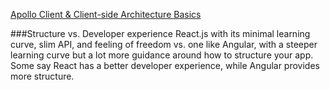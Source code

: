 [Apollo Client & Client-side Architecture Basics](https://www.apollographql.com/blog/apollo-client-client-side-architecture-basics/)

###Structure vs. Developer experience
React.js with its minimal learning curve, slim API, and feeling of freedom vs. one like Angular, 
with a steeper learning curve but a lot more guidance around how to structure your app.
Some say React has a better developer experience, while Angular provides more structure.
